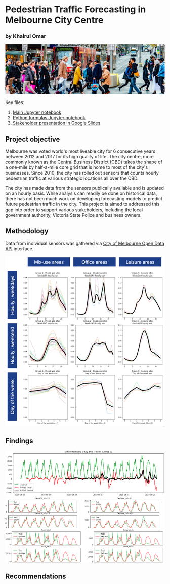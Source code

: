 # Pedestrian Traffic Forecasting in Melbourne City Centre
### by Khairul Omar

<img src="/images/pedestrians.png">

Key files:
1. <a href="https://github.com/khairulomar/Melbourne_pedestrian/blob/master/Melbourne_pedestrian.ipynb">Main Jupyter notebook</a>
2. <a href="https://github.com/khairulomar/Melbourne_pedestrian/blob/master/library.py">Python formulas Jupyter notebook</a>
1. <a href="https://docs.google.com/presentation/d/1mdEAQ9iz1uUEMc6Xku6apKgG_EvlaO9VxIGmaZn40FA/edit?usp=sharing">Stakeholder presentation in Google Slides</a>

## Project objective
Melbourne was voted world's most liveable city for 6 consecutive years between 2012 and 2017 for its high quality of life. The city centre, more commonly known as the Central Business District (CBD) takes the shape of a one-mile by half-a-mile core grid that is home to most of the city's businesses. Since 2010, the city has rolled out sensors that counts hourly pedestrian traffic at various strategic locations all over the CBD.
<p>
The city has made data from the sensors publically available and is updated on an hourly basis. While analysis can readily be done on historical data, there has not been much work on developing forecasting models to predict future pedestrian traffic in the city. This project is aimed to addressed this gap into order to support various stakeholders, including the local government authority, Victoria State Police and business owners.

## Methodology
Data from individual sensors was gathered via <a href="https://dev.socrata.com/foundry/data.melbourne.vic.gov.au/b2ak-trbp"> City of Melbourne Open Data API</a> interface.

<img src="/images/EDA_groups.png">

## Findings
<img src="/images/SARIMA_differencing.png">
<img src="/images/SARIMA_group1.png">
<img src="/images/SARIMA_group2.png">

## Recommendations
